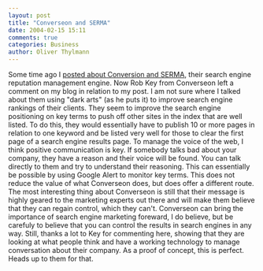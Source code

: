 ```yaml
---
layout: post
title: "Converseon and SERMA"
date: 2004-02-15 15:11
comments: true
categories: Business
author: Oliver Thylmann
---
```



Some time ago I [posted about Conversion and SERMA](http://owt.typepad.com/blog/2004/01/search_engine_r.html), their search engine reputation management engine. Now Rob Key from Converseon left a comment on my blog in relation to my post. I am not sure where I talked about them using &quot;dark arts&quot; (as he puts it) to improve search engine rankings of their clients. They seem to improve the search engine positioning on key terms to push off other sites in the index that are well listed. To do this, they would essentially have to publish 10 or more pages in relation to one keyword and be listed very well for those to clear the first page of a search engine results page. To manage the voice of the web, I think positive communication is key. If somebody talks bad about your company, they have a reason and their voice will be found. You can talk directly to them and try to understand their reasoning. This can essentially be possible by using Google Alert to monitor key terms. This does not reduce the value of what Converseon does, but does offer a different route. The most interesting thing about Converseon is still that their message is highly geared to the marketing experts out there and will make them believe that they can regain control, which they can't. Converseon can bring the importance of search engine marketing foreward, I do believe, but be carefuly to believe that you can control the results in search engines in any way. Still, thanks a lot to Key for commenting here, showing that they are looking at what people think and have a working technology to manage conversation about their company. As a proof of concept, this is perfect. Heads up to them for that.


